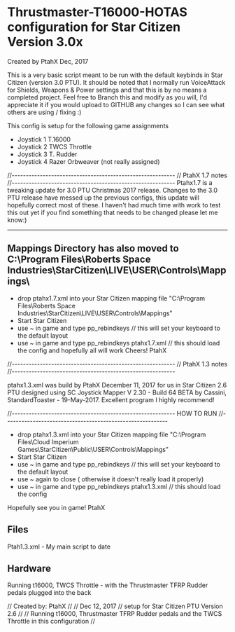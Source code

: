 # Thrustmaster-T16000-HOTAS configuration for Star Citizen Version 3.0x
Created by PtahX Dec, 2017


This is a very basic script meant to be run with the default keybinds in Star Citizen (version 3.0 PTU). It should be noted that I normally run VoiceAttack for Shields, Weapons & Power settings and that this is by no means a completed project. Feel free to Branch this and modify as you will, I'd appreciate it if you would upload to GITHUB any changes so I can see what others are using / fixing :)

This config is setup for the following game assignments
- Joystick 1 T.16000
- Joystick 2 TWCS Throttle
- Joystick 3 T. Rudder
- Joystick 4 Razer Orbweaver (not really assigned)


//----------------------------------------------------------
// PtahX 1.7 notes
//----------------------------------------------------------
Ptahx1.7 is a tweaking update for 3.0 PTU Christmas 2017 release.
Changes to the 3.0 PTU release have messed up the previous configs, this update will hopefully correct most of these. I haven't had much time with work to test this out yet if you find something that needs to be changed please let me know:)

----------------------------------
Mappings Directory has also moved to C:\Program Files\Roberts Space Industries\StarCitizen\LIVE\USER\Controls\Mappings\
----------------------------------
- drop ptahx1.7.xml into your Star Citizen mapping file "C:\Program Files\Roberts Space Industries\StarCitizen\LIVE\USER\Controls\Mappings\"
- Start Star Citizen
- use ~ in game and type pp_rebindkeys // this will set your keyboard to the default layout
- use ~ in game and type pp_rebindkeys ptahx1.7.xml // this should load the config and hopefully all will work 
Cheers!
PtahX

//----------------------------------------------------------
// PtahX 1.3 notes
//----------------------------------------------------------

ptahx1.3.xml was build by PtahX December 11, 2017 for us in Star Citizen 2.6 PTU designed using SC Joystick Mapper V 2.30 - Build 64 BETA by Cassini, StandardToaster - 19-May-2017. Excellent program I highly recommend!


//----------------------------------------------------------
HOW TO RUN 
//----------------------------------------------------------

- drop ptahx1.3.xml into your Star Citizen mapping file "C:\Program Files\Cloud Imperium Games\StarCitizen\Public\USER\Controls\Mappings"
- Start Star Citizen
- use ~ in game and type pp_rebindkeys // this will set your keyboard to the default layout
- use ~ again to close ( otherwise it doesn't really load it properly)
- use ~ in game and type pp_rebindkeys ptahx1.3.xml // this should load the config 


Hopefully see you in game!
PtahX


Files
-----------------------------
Ptah1.3.xml - My main script to date


Hardware
-----------------------------
Running t16000, 
TWCS Throttle - with the Thrustmaster TFRP Rudder pedals plugged into the back 

// Created by: PtahX
// 
// Dec 12, 2017
// setup for Star Citizen PTU Version 2.6
// 
// Running t16000, Thrustmaster TFRP Rudder pedals and the TWCS Throttle in this configuration
// 
